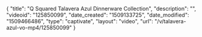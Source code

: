 {
    "title": "Q Squared Talavera Azul Dinnerware Collection",
    "description": "",
    "videoid": "125850099",
    "date_created": "1509133725",
    "date_modified": "1509466486",
    "type": "captivate",
    "layout": "video",
    "url": "\/v\/talavera-azul-vo-mp4\/125850099"
}